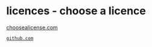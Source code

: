 # licences - choose a licence

[choosealicense.com](https://choosealicense.com/)

[`github.com`](https://github.com/github/choosealicense.com)
